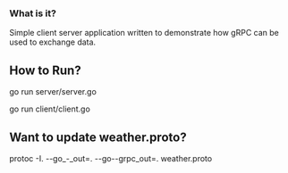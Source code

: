 ### What is it?

Simple client server application written to demonstrate how gRPC can be used to exchange data. 

## How to Run?

go run server/server.go

go run client/client.go

## Want to update weather.proto?

protoc -I. --go_-_out=. --go--grpc_out=. weather.proto 


